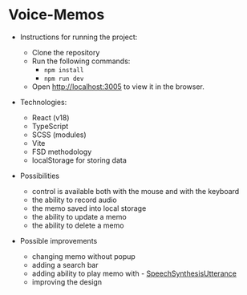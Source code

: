 # Voice-Memos

- Instructions for running the project:
  - Clone the repository
  - Run the following commands:
    - `npm install`
    - `npm run dev`
  - Open [http://localhost:3005](http://localhost:3005) to view it in the browser.

- Technologies:
  - React (v18)
  - TypeScript
  - SCSS (modules)
  - Vite
  - FSD methodology
  - localStorage for storing data

- Possibilities
  - control is available both with the mouse and with the keyboard
  - the ability to record audio
  - the memo saved into local storage
  - the ability to update a memo
  - the ability to delete a memo

- Possible improvements
  - changing memo without popup
  - adding a search bar
  - adding ability to play memo with - [SpeechSynthesisUtterance](https://developer.mozilla.org/en-US/docs/Web/API/SpeechSynthesisUtterance)
  - improving the design



